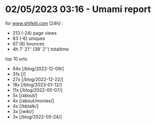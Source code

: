 # 02/05/2023 03:16 - Umami report
for www.shifeiti.com [24h] :

 - 213 (-24) page views
 - 83 (-6) uniques
 - 67 (8) bounces
 - 4h 7' 21'' (39' 2'') totaltime


top 10 urls:
 - 64x [/blog/2022-12-09/]
 - 31x [/]
 - 27x [/blog/2022-12-22/]
 - 18x [/blog/2023-01-12/]
 - 11x [/blog/2022-05-07/]
 - 5x [/about/]
 - 4x [/about/movies/]
 - 4x [/bbtalk/]
 - 3x [/wiki/]
 - 3x [/blog/2022-05-24/]



